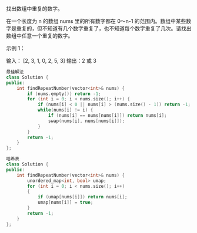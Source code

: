 找出数组中重复的数字。


在一个长度为 n 的数组 nums 里的所有数字都在 0～n-1 的范围内。数组中某些数字是重复的，但不知道有几个数字重复了，也不知道每个数字重复了几次。请找出数组中任意一个重复的数字。

示例 1：

输入：
[2, 3, 1, 0, 2, 5, 3]
输出：2 或 3 

```c++
最佳解法
class Solution {
public:
    int findRepeatNumber(vector<int>& nums) {
        if (nums.empty()) return -1;
        for (int i = 0; i < nums.size(); i++) {
            if (nums[i] < 0 || nums[i] > (nums.size() - 1)) return -1;
            while(nums[i] != i) {
                if (nums[i] == nums[nums[i]]) return nums[i];
                swap(nums[i], nums[nums[i]]);
            }
        }
        return -1;
    }
};
```



```c++
哈希表
class Solution {
public:
    int findRepeatNumber(vector<int>& nums) {
        unordered_map<int, bool> umap;
        for (int i = 0; i < nums.size(); i++)
        {
            if (umap[nums[i]]) return nums[i];
            umap[nums[i]] = true;
        }
        return -1;
    }
};
```

